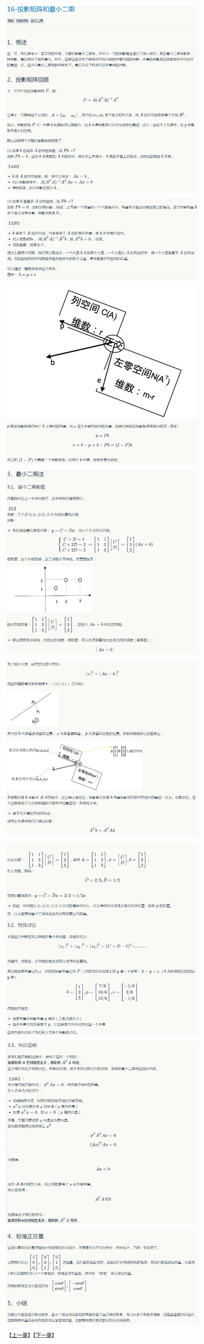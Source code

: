 
![](../images/16/LA_16_1.png)

![](../images/16/LA_16_2.png)

![](../images/16/LA_16_3.png)

![](../images/16/LA_16_4.png)

![](../images/16/LA_16_5.png)

![](../images/16/LA_16_6.png)

![](../images/16/LA_16_7.png)

![](../images/16/LA_16_8.png)

【[上一章](../15-子空间投影/15-子空间投影.md)】【[下一章](../17-正交矩阵和Gram-Schmidt正交化/17-正交矩阵和Gram-Schmidt正交化.md)】
